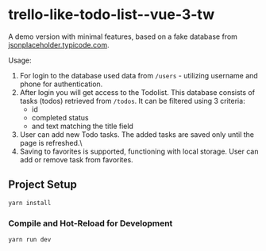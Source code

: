 # trello-like-todo-list--vue-3-tw

A demo version with minimal features, based on a fake database from [jsonplaceholder.typicode.com](https://jsonplaceholder.typicode.com).

Usage:
1. For login to the database used data from `/users` - utilizing username and phone for authentication.
2. After login you will get access to the Todolist. This database consists of tasks (todos) retrieved from `/todos`.
    It can be filtered using 3 criteria:
    - id
    - completed status
    - and text matching the title field
3. User can add new Todo tasks. The added tasks are saved only until the page is refreshed.\
4. Saving to favorites is supported, functioning with local storage. User can add or remove task from favorites.

## Project Setup

```sh
yarn install
```

### Compile and Hot-Reload for Development

```sh
yarn run dev
```
